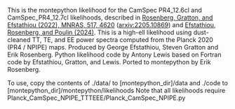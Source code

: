 This is the montepython likelihood for the CamSpec PR4_12.6cl and CamSpec_PR4_12.7cl likelihoods, described in [Rosenberg, Gratton, and Efstathiou (2022), MNRAS, 517, 4620](https://academic.oup.com/mnras/article/517/3/4620/6717656) ([arxiv:2205.10869](https://arxiv.org/abs/2205.10869)) and [Efstathiou, Rosenberg, and Poulin (2024)](https://arxiv.org/abs/2311.00524).
This is a high-ell likelihood using dust-cleaned TT, TE, and EE power spectra computed from the Planck 2020 (PR4 / NPIPE) maps.
Produced by George Efstathiou, Steven Gratton and Erik Rosenberg.
Python likelihood code by Antony Lewis based on Fortran code by Efstathiou, Gratton, and Lewis. Ported to montepython by Erik Rosenberg.

To use, copy the contents of ./data/ to [montepython_dir]/data and ./code to [montepython_dir]/montepython/likelihoods
Note that all likelihoods require Planck_CamSpec_NPIPE_TTTEEE/Planck_CamSpec_NPIPE.py
